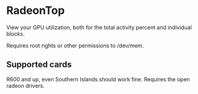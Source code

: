 RadeonTop
=========

View your GPU utilization, both for the total activity percent and individual blocks.

Requires root rights or other permissions to /dev/mem.

Supported cards
---------------

R600 and up, even Southern Islands should work fine. Requires the open radeon drivers.
